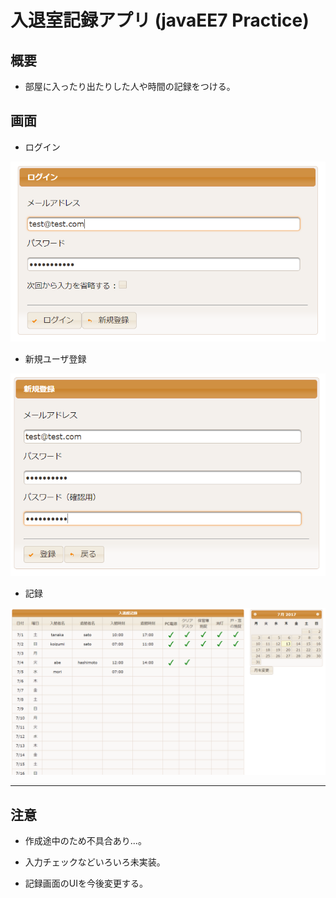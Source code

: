 ﻿# 入退室記録アプリ (javaEE7 Practice)

## 概要

* 部屋に入ったり出たりした人や時間の記録をつける。

## 画面

* ログイン

![代替テキスト](/readme/login.png)

* 新規ユーザ登録

![代替テキスト](/readme/regist.png)

* 記録

![代替テキスト](/readme/record.png)

- - -

## 注意

* 作成途中のため不具合あり...。

* 入力チェックなどいろいろ未実装。

* 記録画面のUIを今後変更する。

